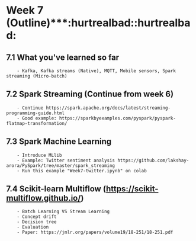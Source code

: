 # Week 7 (Outline)***:hurtrealbad::hurtrealbad:</br>
## 7.1 What you've learned so far  

        - Kafka, Kafka streams (Native), MQTT, Mobile sensors, Spark streaming (Micro-batch)

## 7.2 Spark Streaming (Continue from week 6)
        - Continue https://spark.apache.org/docs/latest/streaming-programming-guide.html  
        - Good example: https://sparkbyexamples.com/pyspark/pyspark-flatmap-transformation/  

## 7.3 Spark Machine Learning
        - Introduce MLlib
        - Example: Twitter sentiment analysis https://github.com/lakshay-arora/PySpark/tree/master/spark_streaming
        - Run this example "Week7-twitter.ipynb" on colab
        

## 7.4 Scikit-learn Multiflow (https://scikit-multiflow.github.io/)
        - Batch Learning VS Stream Learning
        - Concept drift
        - Decision tree
        - Evaluation
        - Paper: https://jmlr.org/papers/volume19/18-251/18-251.pdf
